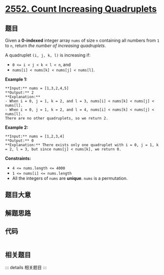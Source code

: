 # [2552. Count Increasing Quadruplets](https://leetcode.com/problems/count-increasing-quadruplets)

## 题目

Given a **0-indexed** integer array `nums` of size `n` containing all numbers
from `1` to `n`, return _the number of increasing quadruplets_.

A quadruplet `(i, j, k, l)` is increasing if:

  * `0 <= i < j < k < l < n`, and
  * `nums[i] < nums[k] < nums[j] < nums[l]`.



**Example 1:**

    
    
    **Input:** nums = [1,3,2,4,5]
    **Output:** 2
    **Explanation:** 
    - When i = 0, j = 1, k = 2, and l = 3, nums[i] < nums[k] < nums[j] < nums[l].
    - When i = 0, j = 1, k = 2, and l = 4, nums[i] < nums[k] < nums[j] < nums[l]. 
    There are no other quadruplets, so we return 2.
    

**Example 2:**

    
    
    **Input:** nums = [1,2,3,4]
    **Output:** 0
    **Explanation:** There exists only one quadruplet with i = 0, j = 1, k = 2, l = 3, but since nums[j] < nums[k], we return 0.
    



**Constraints:**

  * `4 <= nums.length <= 4000`
  * `1 <= nums[i] <= nums.length`
  * All the integers of `nums` are **unique**. `nums` is a permutation.


## 题目大意

## 解题思路

## 代码

```javascript

```

## 相关题目

::: details 相关题目
:::
